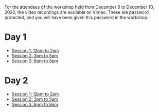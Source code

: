 For the attendees of the workshop held from December 9 to December 10, 2020, the video recordings are available on Vimeo.
These are password protected, and you will have been given this password in the workshop.

# Day 1

* [Session 1: 12pm to 2pm](https://vimeo.com/488953578)
* [Session 2: 3pm to 5pm](https://vimeo.com/489021080)
* [Session 3: 6pm to 8pm](https://vimeo.com/489093715)

# Day 2

* [Session 1: 12pm to 2pm](https://vimeo.com/489421792)
* [Session 2: 3pm to 5pm](https://vimeo.com/489499697)
* [Session 3: 6pm to 8pm](https://vimeo.com/489578066)

